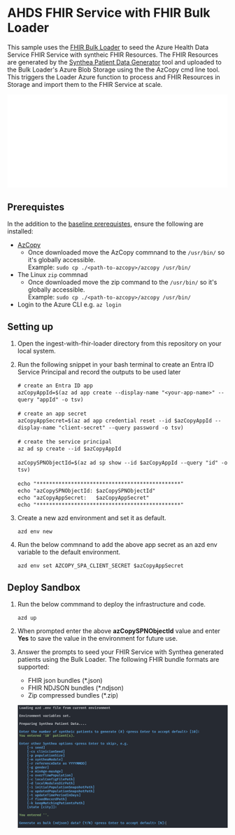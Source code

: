 # AHDS FHIR Service with FHIR Bulk Loader

This sample uses the [FHIR Bulk Loader](https://github.com/microsoft/fhir-loader) to seed the Azure Health Data Service FHIR Service with syntheic FHIR Resources.  The FHIR Resources are generated by the [Synthea Patient Data Generator](https://github.com/synthetichealth/synthea?tab=readme-ov-file#syntheatm-patient-generator--) tool and uploaded to the Bulk Loader's Azure Blob Storage using the the AzCopy cmd line tool.  This triggers the Loader Azure function to process and FHIR Resources in Storage and import them to the FHIR Service at scale.  

![image info](./media/ingest-fhirloader-arch.svg)

## Prerequistes
In the addition to the [baseline prerequistes](../README.md#prerequistes-for-all-scenarios), ensure the following are installed: 

* [AzCopy](https://learn.microsoft.com/en-us/azure/storage/common/storage-use-azcopy-v10#download-azcopy) 
    * Once downloaded move the AzCopy commnand to the `/usr/bin/` so it's globally accessible.     
    Example: `sudo cp ./<path-to-azcopy>/azcopy /usr/bin/` 
* The Linux `zip` commnad
    * Once downloaded move the zip command to the `/usr/bin/` so it's globally accessible.          
    Example: `sudo cp ./<path-to-azcopy>/azcopy /usr/bin/` 
* Login to the Azure CLI e.g. `az login`
 
 
## Setting up
1. Open the ingest-with-fhir-loader directory from this repository on your local system.

2. Run the following snippet in your bash terminal to create an Entra ID Service Principal and record the outputs to be used later 
    ```
    # create an Entra ID app
    azCopyAppId=$(az ad app create --display-name "<your-app-name>" --query "appId" -o tsv)

    # create an app secret 
    azCopyAppSecret=$(az ad app credential reset --id $azCopyAppId --display-name "client-secret" --query password -o tsv)

    # create the service principal
    az ad sp create --id $azCopyAppId

    azCopySPNObjectId=$(az ad sp show --id $azCopyAppId --query "id" -o tsv)

    echo "**********************************************"
    echo "azCopySPNObjectId: $azCopySPNObjectId" 
    echo "azCopyAppSecret:   $azCopyAppSecret"
    echo "**********************************************"
    ``` 
3. Create a new azd environment and set it as default.
    ```
    azd env new
    ```

4. Run the below commnand to add the above app secret as an azd env variable to the default environment. 
    ```
    azd env set AZCOPY_SPA_CLIENT_SECRET $azCopyAppSecret
    ```

## Deploy Sandbox
1.  Run the below commmand to deploy the infrastructure and code. 
    ```
    azd up
    ```
2. When prompted enter the above **azCopySPNObjectId** value and enter **Yes** to save the value in the environment for future use.
3. Answer the prompts to seed your FHIR Service with Synthea generated patients using the Bulk Loader.  The following FHIR bundle formats are supported:   
    - FHIR json bundles (*.json)
    - FHIR NDJSON bundles (*.ndjson)
    - Zip compressed bundles (*.zip)

    ![image info](./media/seedScriptImg1.png)

<!-- ### AHDS FHIR Service
The AHDS FHIR Service $import endpoint currently only supports FHIR NDJSON bundles.  Ref: https://learn.microsoft.com/en-us/azure/healthcare-apis/fhir/import-data#body. -->

